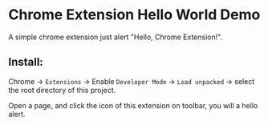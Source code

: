 Chrome Extension Hello World Demo
==================================

A simple chrome extension just alert "Hello, Chrome Extension!".

Install:
-------

Chrome -> `Extensions` -> Enable `Developer Mode` -> `Load unpacked` -> select the root directory of this project.

Open a page, and click the icon of this extension on toolbar, you will a hello alert.